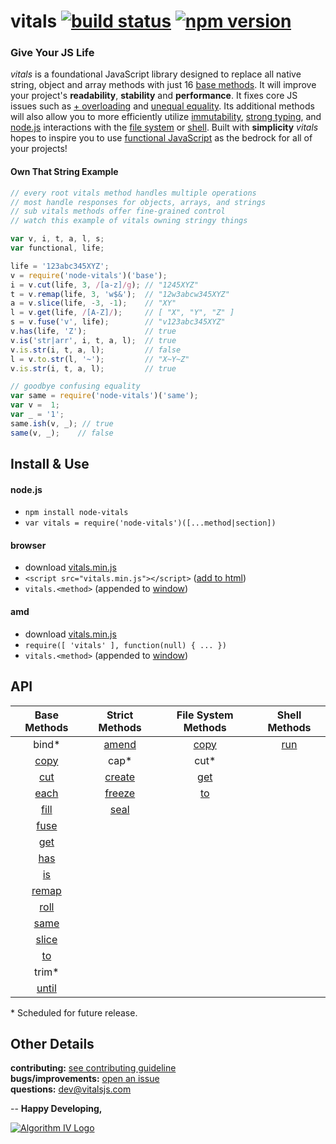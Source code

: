 # vitals [![build status](https://travis-ci.org/imaginate/vitals.svg?branch=master)](https://travis-ci.org/imaginate/vitals) [![npm version](https://img.shields.io/badge/npm-5.0.0-brightgreen.svg?style=flat)](https://www.npmjs.com/package/node-vitals)
### Give Your JS Life
_vitals_ is a foundational JavaScript library designed to replace all native string, object and array methods with just 16 [base methods](#api). It will improve your project's **readability**, **stability** and **performance**. It fixes core JS issues such as [+ overloading](http://www.crockford.com/javascript/javascript.html) and [unequal equality](http://whydoesitsuck.com/why-does-javascript-suck/). Its additional methods will also allow you to more efficiently utilize [immutability](https://en.wikipedia.org/wiki/Immutable_object), [strong typing](https://en.wikipedia.org/wiki/Strong_and_weak_typing), and [node.js](https://nodejs.org) interactions with the [file system](https://en.wikipedia.org/wiki/File_system) or [shell](https://en.wikipedia.org/wiki/Command-line_interface#Command-line_interpreter). Built with **simplicity** _vitals_ hopes to inspire you to use [functional JavaScript](https://medium.com/javascript-scene/the-two-pillars-of-javascript-pt-2-functional-programming-a63aa53a41a4) as the bedrock for all of your projects!

#### Own That String Example
```javascript
// every root vitals method handles multiple operations
// most handle responses for objects, arrays, and strings
// sub vitals methods offer fine-grained control
// watch this example of vitals owning stringy things

var v, i, t, a, l, s;
var functional, life;

life = '123abc345XYZ';
v = require('node-vitals')('base');
i = v.cut(life, 3, /[a-z]/g); // "1245XYZ"
t = v.remap(life, 3, 'w$&');  // "12w3abcw345XYZ"
a = v.slice(life, -3, -1);    // "XY"
l = v.get(life, /[A-Z]/);     // [ "X", "Y", "Z" ]
s = v.fuse('v', life);        // "v123abc345XYZ"
v.has(life, 'Z');             // true
v.is('str|arr', i, t, a, l);  // true
v.is.str(i, t, a, l);         // false
l = v.to.str(l, '~');         // "X~Y~Z"
v.is.str(i, t, a, l);         // true

// goodbye confusing equality
var same = require('node-vitals')('same');
var v =  1;
var _ = '1';
same.ish(v, _); // true
same(v, _);    // false
```


## Install & Use
#### node.js
- ``` npm install node-vitals ```
- ``` var vitals = require('node-vitals')([...method|section]) ```

#### browser
- download [vitals.min.js](https://github.com/imaginate/vitals/blob/master/src/browser/vitals.min.js)
- ``` <script src="vitals.min.js"></script> ``` ([add to html](http://javascript.info/tutorial/adding-script-html#external-scripts))
- ``` vitals.<method> ``` (appended to [window](https://developer.mozilla.org/en-US/docs/Web/API/Window))

#### amd
- download [vitals.min.js](https://github.com/imaginate/vitals/blob/master/src/browser/vitals.min.js)
- ``` require([ 'vitals' ], function(null) { ... }) ```
- ``` vitals.<method> ``` (appended to [window](https://developer.mozilla.org/en-US/docs/Web/API/Window))


## API
| Base Methods                                                   | Strict Methods                                                   | File System Methods                                          | Shell Methods                                              |
| :------------------------------------------------------------: | :--------------------------------------------------------------: | :----------------------------------------------------------: | :--------------------------------------------------------: |
| bind*                                                          | [amend](https://github.com/imaginate/vitals/wiki/vitals.amend)   | [copy](https://github.com/imaginate/vitals/wiki/vitals.copy) | [run](https://github.com/imaginate/vitals/wiki/vitals.run) |
| [copy](https://github.com/imaginate/vitals/wiki/vitals.copy)   | cap*                                                             | cut*                                                         |                                                            |
| [cut](https://github.com/imaginate/vitals/wiki/vitals.cut)     | [create](https://github.com/imaginate/vitals/wiki/vitals.create) | [get](https://github.com/imaginate/vitals/wiki/vitals.get)   |                                                            |
| [each](https://github.com/imaginate/vitals/wiki/vitals.each)   | [freeze](https://github.com/imaginate/vitals/wiki/vitals.freeze) | [to](https://github.com/imaginate/vitals/wiki/vitals.to)     |                                                            |
| [fill](https://github.com/imaginate/vitals/wiki/vitals.fill)   | [seal](https://github.com/imaginate/vitals/wiki/vitals.seal)     |                                                              |                                                            |
| [fuse](https://github.com/imaginate/vitals/wiki/vitals.fuse)   |                                                                  |                                                              |                                                            |
| [get](https://github.com/imaginate/vitals/wiki/vitals.get)     |                                                                  |                                                              |                                                            |
| [has](https://github.com/imaginate/vitals/wiki/vitals.has)     |                                                                  |                                                              |                                                            |
| [is](https://github.com/imaginate/vitals/wiki/vitals.is)       |                                                                  |                                                              |                                                            |
| [remap](https://github.com/imaginate/vitals/wiki/vitals.remap) |                                                                  |                                                              |                                                            |
| [roll](https://github.com/imaginate/vitals/wiki/vitals.roll)   |                                                                  |                                                              |                                                            |
| [same](https://github.com/imaginate/vitals/wiki/vitals.same)   |                                                                  |                                                              |                                                            |
| [slice](https://github.com/imaginate/vitals/wiki/vitals.slice) |                                                                  |                                                              |                                                            |
| [to](https://github.com/imaginate/vitals/wiki/vitals.to)       |                                                                  |                                                              |                                                            |
| trim*                                                          |                                                                  |                                                              |                                                            |
| [until](https://github.com/imaginate/vitals/wiki/vitals.until) |                                                                  |                                                              |                                                            |
\* Scheduled for future release.


## Other Details
**contributing:** [see contributing guideline](https://github.com/imaginate/vitals/blob/master/CONTRIBUTING.md)<br>
**bugs/improvements:** [open an issue](https://github.com/imaginate/vitals/issues)<br>
**questions:** dev@vitalsjs.com


--
**Happy Developing,**

<a href="http://vitalsjs.com"><img src="http://www.algorithmiv.com/images/aIV-logo.png" alt="Algorithm IV Logo" /></a>
